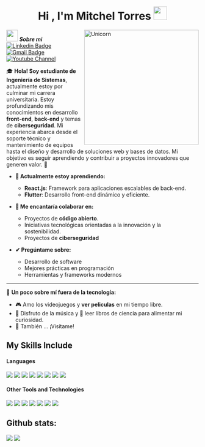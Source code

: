 <h1 align="center"><b>Hi , I'm Mitchel Torres </b><img src="https://media.tenor.com/6JptszQgCnkAAAAi/text-work.gif)" width="35"></h1>
<!--  -->
<img align="right" width=300px alt="Unicorn" src="https://c.tenor.com/GN73MKBawZYAAAAi/busy-cute.gif](https://media.tenor.com/6JptszQgCnkAAAAi/text-work.gif" />

<img src="https://media.giphy.com/media/ObNTw8Uzwy6KQ/giphy.gif" width="30px">&nbsp;***Sobre mi***
[![Linkedin Badge](https://img.shields.io/badge/-MitchelTorres-blue?style=flat-square&logo=Linkedin&logoColor=white&link=https://www.linkedin.com/in/mitcheltorresp/)](https://www.linkedin.com/in/mitcheltorresp/) [![Gmail Badge](https://img.shields.io/badge/-mitchelmrtp@gmail.com-c14438?style=flat-square&logo=Gmail&logoColor=white&link=mailto:mitchelmrtp@gmail.com)](mailto:asterp04@gmail.com) [![Youtube Channel](https://img.shields.io/badge/-Mitchel%20Torres-c14438?style=flat-square&logo=Youtube&link=https://www.youtube.com/@Mitchelmrtp)](https://www.youtube.com/@Mitchelmrtp)


🎓 **Hola! Soy estudiante de Ingeniería de Sistemas**, actualmente estoy por culminar mi carrera universitaria. Estoy profundizando mis conocimientos en desarrollo **front-end**, **back-end** y temas de **ciberseguridad**. Mi experiencia abarca desde el soporte técnico y mantenimiento de equipos hasta el diseño y desarrollo de soluciones web y bases de datos. Mi objetivo es seguir aprendiendo y contribuir a proyectos innovadores que generen valor. 🚀

- **🌱 Actualmente estoy aprendiendo:**
	- **React.js**: Framework para aplicaciones escalables de back-end.  
	- **Flutter**: Desarrollo front-end dinámico y eficiente.


- **🤝 Me encantaría colaborar en:**

	-   Proyectos de **código abierto**.
	-   Iniciativas tecnológicas orientadas a la innovación y la sostenibilidad.
	-  Proyectos de **ciberseguridad**

- **✔ Pregúntame sobre:**
	- Desarrollo de software
	- Mejores prácticas en programación
	- Herramientas y frameworks modernos

----------

📌 **Un poco sobre mí fuera de la tecnología:**

-   🎮 Amo los videojuegos y **ver peliculas** en mi tiempo libre.
-   🎵 Disfruto de la música y 📖 leer libros de ciencia para alimentar mi curiosidad.
-   👾 También ... ¡Visítame!

## My Skills Include

<h4> Languages </h4>
<span> 
  <img src="https://img.shields.io/badge/react-%2320232a.svg?style=for-the-badge&logo=react&logoColor=%2361DAFB">
    <img src="https://img.shields.io/badge/Flutter-%2302569B.svg?style=for-the-badge&logo=Flutter&logoColor=white">
  <img src="https://img.shields.io/badge/HTML5-E34F26?style=for-the-badge&logo=html5&logoColor=white">
  <img src="https://img.shields.io/badge/JavaScript-F7DF1E?style=for-the-badge&logo=javascript&logoColor=black">
  <img src="https://img.shields.io/badge/Java-ED8B00?style=for-the-badge&logo=java&logoColor=white">
  <img src="https://img.shields.io/badge/python-3670A0?style=for-the-badge&logo=python&logoColor=ffdd54">
   <img src="https://img.shields.io/badge/Kali-Linux-268BEE?style=for-the-badge&logo=kalilinux&logoColor=white">
   <img src="https://img.shields.io/badge/-Arduino-00979D?style=for-the-badge&logo=Arduino&logoColor=white">
 

</span>
<h4> Other Tools and Technologies </h4>
<span>
  <img src="https://img.shields.io/badge/Git-F05032?style=for-the-badge&logo=git&logoColor=white">
  <img src="https://img.shields.io/badge/jira-%230A0FFF.svg?style=for-the-badge&logo=jira&logoColor=white">
  <img src="https://img.shields.io/badge/Notion-%23000000.svg?style=for-the-badge&logo=notion&logoColor=white">
  <img src="https://img.shields.io/badge/node.js-6DA55F?style=for-the-badge&logo=node.js&logoColor=white">
  <img src="https://img.shields.io/badge/MySQL-00000F?style=for-the-badge&logo=mysql&logoColor=white">
    <img src="https://img.shields.io/badge/azure-%230072C6.svg?style=for-the-badge&logo=microsoftazure&logoColor=white">
      <img src="https://img.shields.io/badge/ruby-%23CC342D.svg?style=for-the-badge&logo=ruby&logoColor=white">
</span>


<h2>Github stats:</h2> 

[![](https://github-readme-stats.vercel.app/api?username=Mitchelmrtp&show_icons=true&theme=tokyonight&hide_border=true&locale=en)](https://github.com/Mitchelmrtp)
[![](https://github-readme-streak-stats.herokuapp.com/?user=mitchelmrtp&theme=material-palenight)](https://github.com/Mitchelmrtp)
</div>
